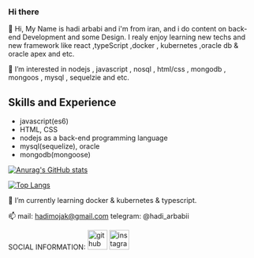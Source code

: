 ### Hi there

👋 Hi, My Name is hadi arbabi and i'm from iran, and i do content on back-end Development and some Design. I realy enjoy learning new techs and new framework like react ,typeScript ,docker , kubernetes ,oracle db & oracle apex and etc.

👀 I’m interested in nodejs , javascript , nosql , html/css , mongodb , mongoos , mysql , sequelzie and etc.
## Skills and Experience
* javascript(es6)
* HTML, CSS
* nodejs as a back-end programming language
* mysql(sequelize), oracle
* mongodb(mongoose)

[![Anurag's GitHub stats](https://github-readme-stats.vercel.app/api?username=hadimojak)](https://github.com/anuraghazra/github-readme-stats)

[![Top Langs](https://github-readme-stats.vercel.app/api/top-langs/?username=hadimojak)](https://github.com/anuraghazra/github-readme-stats)

🌱 I’m currently learning docker & kubernetes & typescript.

📫 mail: hadimojak@gmail.com  telegram: @hadi_arbabii

SOCIAL INFORMATION:
[<img src='https://cdn.jsdelivr.net/npm/simple-icons@3.0.1/icons/github.svg' alt='github' height='40'>](https://github.com/hadimojak)  [<img src='https://cdn.jsdelivr.net/npm/simple-icons@3.0.1/icons/instagram.svg' alt='instagram' height='40'>](https://www.instagram.com/hadi_arbabii/)  
